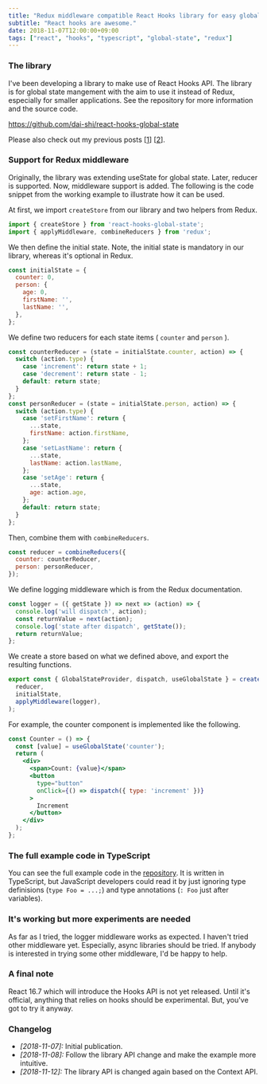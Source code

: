 ```yaml
---
title: "Redux middleware compatible React Hooks library for easy global state management"
subtitle: "React hooks are awesome."
date: 2018-11-07T12:00:00+09:00
tags: ["react", "hooks", "typescript", "global-state", "redux"]
---
```


### The library

I've been developing a library to make use of React Hooks API. The library is for global state mangement with the aim to use it instead of Redux, especially for smaller applications. See the repository for more information and the source code.

https://github.com/dai-shi/react-hooks-global-state

Please also check out my previous posts
[[1](https://blog.axlight.com/posts/typescript-aware-react-hooks-for-global-state/)]
[[2](https://blog.axlight.com/posts/an-alternative-to-react-redux-by-react-hooks-api-for-both-javascript-and-typescript/)].

### Support for Redux middleware

Originally, the library was extending useState for global state. Later, reducer is supported. Now, middleware support is added. The following is the code snippet from the working example to illustrate how it can be used.

At first, we import `createStore` from our library and two helpers from Redux.

```javascript
import { createStore } from 'react-hooks-global-state';
import { applyMiddleware, combineReducers } from 'redux';
```

We then define the initial state. Note, the initial state is mandatory in our library, whereas it's optional in Redux.

```javascript
const initialState = {
  counter: 0,
  person: {
    age: 0,
    firstName: '',
    lastName: '',
  },
};
```

We define two reducers for each state items ( `counter` and `person` ).

```javascript
const counterReducer = (state = initialState.counter, action) => {
  switch (action.type) {
    case 'increment': return state + 1;
    case 'decrement': return state - 1;
    default: return state;
  }
};
const personReducer = (state = initialState.person, action) => {
  switch (action.type) {
    case 'setFirstName': return {
      ...state,
      firstName: action.firstName,
    };
    case 'setLastName': return {
      ...state,
      lastName: action.lastName,
    };
    case 'setAge': return {
      ...state,
      age: action.age,
    };
    default: return state;
  }
};
```

Then, combine them with `combineReducers`.

```javascript
const reducer = combineReducers({
  counter: counterReducer,
  person: personReducer,
});
```

We define logging middleware which is from the Redux documentation.

```javascript
const logger = ({ getState }) => next => (action) => {
  console.log('will dispatch', action);
  const returnValue = next(action);
  console.log('state after dispatch', getState());
  return returnValue;
};
```

We create a store based on what we defined above, and export the resulting functions.

```javascript
export const { GlobalStateProvider, dispatch, useGlobalState } = createStore(
  reducer,
  initialState,
  applyMiddleware(logger),
);
```

For example, the counter component is implemented like the following.

```jsx
const Counter = () => {
  const [value] = useGlobalState('counter');
  return (
    <div>
      <span>Count: {value}</span>
      <button
        type="button"
        onClick={() => dispatch({ type: 'increment' })}
      >
        Increment
      </button>
    </div>
  );
};
```

### The full example code in TypeScript

You can see the full example code in the [repository](https://github.com/dai-shi/react-hooks-global-state/tree/master/examples/07_middleware). It is written in TypeScript, but JavaScript developers could read it by just ignoring type definisions (`type Foo = ...;`) and type annotations (`: Foo` just after variables).

### It's working but more experiments are needed

As far as I tried, the logger middleware works as expected. I haven't tried other middleware yet. Especially, async libraries should be tried. If anybody is interested in trying some other middleware, I'd be happy to help.

### A final note

React 16.7 which will introduce the Hooks API is not yet released. Until it's official, anything that relies on hooks should be experimental. But, you've got to try it anyway.

### Changelog

- _[2018-11-07]:_ Initial publication.
- _[2018-11-08]:_ Follow the library API change and make the example more intuitive.
- _[2018-11-12]:_ The library API is changed again based on the Context API.
